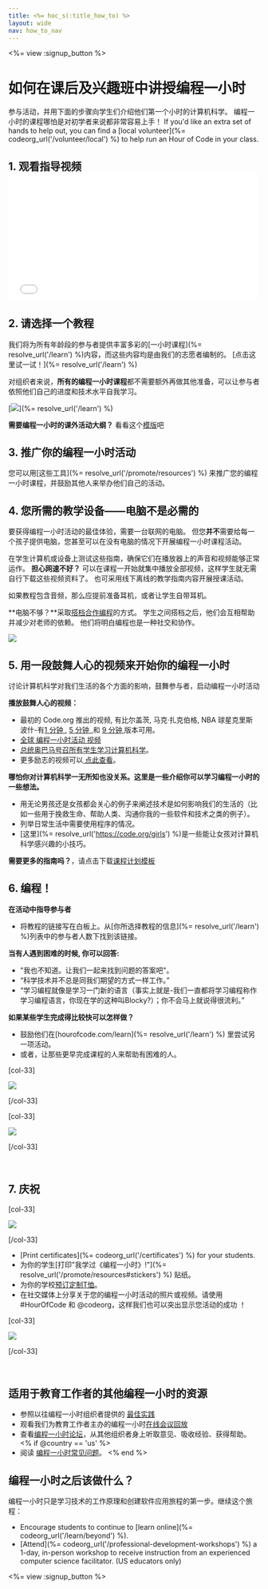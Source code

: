 ```yaml
---
title: <%= hoc_s(:title_how_to) %>
layout: wide
nav: how_to_nav
---
```

<%= view :signup_button %>

# 如何在课后及兴趣班中讲授编程一小时

参与活动，并用下面的步骤向学生们介绍他们第一个小时的计算机科学。 编程一小时的课程哪怕是对初学者来说都非常容易上手！ If you'd like an extra set of hands to help out, you can find a [local volunteer](%= codeorg_url('/volunteer/local') %) to help run an Hour of Code in your class.

## 1. 观看指导视频 <iframe width="500" height="255" src="//www.youtube.com/embed/SrnvvWDm73k" frameborder="0" allowfullscreen mark="crwd-mark"></iframe> 

## 2. 请选择一个教程

我们将为所有年龄段的参与者提供丰富多彩的[一小时课程](%= resolve_url('/learn') %)内容，而这些内容均是由我们的志愿者编制的。 [点击这里试一试！](%= resolve_url('/learn') %)

对组织者来说，**所有的编程一小时课程**都不需要额外再做其他准备，可以让参与者依照他们自己的进度和技术水平自我学习。

[![](/images/fit-700/tutorials.png)](%= resolve_url('/learn') %)

**需要编程一小时的课外活动大纲？** 看看这个[模版](/files/AfterschoolEducatorLessonPlanOutline.docx)吧

## 3. 推广你的编程一小时活动

您可以用[这些工具](%= resolve_url('/promote/resources') %) 来推广您的编程一小时课程，并鼓励其他人来举办他们自己的活动。

## 4. 您所需的教学设备——电脑不是必需的

要获得编程一小时活动的最佳体验，需要一台联网的电脑。 但您**并不**需要给每一个孩子提供电脑，您甚至可以在没有电脑的情况下开展编程一小时课程活动。

在学生计算机或设备上测试这些指南，确保它们在播放器上的声音和视频能够正常运作。 **担心网速不好？** 可以在课程一开始就集中播放全部视频，这样学生就无需自行下载这些视频资料了。 也可采用线下离线的教学指南内容开展授课活动。

如果教程包含音频，那么应提前准备耳机，或者让学生自带耳机。

**电脑不够？**采取[搭档合作编程](https://www.youtube.com/watch?v=vgkahOzFH2Q)的方式。 学生之间搭档之后，他们会互相帮助并减少对老师的依赖。 他们将明白编程也是一种社交和协作。

<img src="/images/fit-350/group_ipad.jpg" />

## 5. 用一段鼓舞人心的视频来开始你的编程一小时

讨论计算机科学对我们生活的各个方面的影响，鼓舞参与者，启动编程一小时活动

**播放鼓舞人心的视频：**

- 最初的 Code.org 推出的视频, 有比尔盖茨, 马克·扎克伯格, NBA 球星克里斯波什-有[1 分钟 ](https://www.youtube.com/watch?v=qYZF6oIZtfc), [ 5 分钟 ](https://www.youtube.com/watch?v=nKIu9yen5nc),和 [9 分钟 ](https://www.youtube.com/watch?v=dU1xS07N-FA) 版本可用。
- [全球 编程一小时活动 视频 ](https://www.youtube.com/watch?v=KsOIlDT145A)
- [总统奥巴马号召所有学生学习计算机科学](https://www.youtube.com/watch?v=6XvmhE1J9PY)。
- 更多励志的视频可以[ 点此查看](https://www.youtube.com/playlist?list=PLzdnOPI1iJNfpD8i4Sx7U0y2MccnrNZuP)。

**哪怕你对计算机科学一无所知也没关系。这里是一些介绍你可以学习编程一小时的一些想法。**

- 用无论男孩还是女孩都会关心的例子来阐述技术是如何影响我们的生活的（比如一些用于挽救生命、帮助人类、沟通你我的一些软件和技术之类的例子）。
- 列举日常生活中需要使用程序的情况。
- [这里](%= resolve_url('https://code.org/girls') %)是一些能让女孩对计算机科学感兴趣的小技巧。

**需要更多的指南吗？**，请点击下载[课程计划模板](/files/AfterschoolEducatorLessonPlanOutline.docx)

## 6. 编程！

**在活动中指导参与者**

- 将教程的链接写在白板上。从[你所选择教程的信息](%= resolve_url('/learn') %)列表中的参与者人数下找到该链接。

**当有人遇到困难的时候, 你可以回答:**

- "我也不知道。让我们一起来找到问题的答案吧"。
- “科学技术并不总是同我们期望的方式一样工作。”
- “学习编程就像是学习一门新的语言（事实上就是-我们一直都将学习编程称作学习编程语言，你现在学的这种叫Blocky?）；你不会马上就说得很流利。”

**如果某些学生完成得比较快可以怎样做？**

- 鼓励他们在[hourofcode.com/learn](%= resolve_url('/learn') %) 里尝试另一项活动。
- 或者，让那些更早完成课程的人来帮助有困难的人。

[col-33]

![](/images/fit-250/highschoolgirls.jpeg)

[/col-33]

[col-33]

![](/images/fit-300/group_ar.jpg)

[/col-33]

<p style="clear:both">&nbsp;</p>

## 7. 庆祝

[col-33]

![](/images/fit-300/boy-certificate.jpg)

[/col-33]

- [Print certificates](%= codeorg_url('/certificates') %) for your students.
- 为你的学生[打印"我学过《编程一小时》!"](%= resolve_url('/promote/resources#stickers') %) 贴纸。
- 为你的学校[预订定制T恤](http://blog.code.org/post/132608499493/hour-of-code-shirts-and-more)。
- 在社交媒体上分享关于您的编程一小时活动的照片或视频。请使用 #HourOfCode 和 @codeorg，这样我们也可以突出显示您活动的成功 ！

[col-33]

![](/images/fit-260/highlight-certificates.jpg)

[/col-33]

<p style="clear:both">&nbsp;</p>

## 适用于教育工作者的其他编程一小时的资源

- 参照以往编程一小时组织者提供的 [最佳实践 ](http://www.slideshare.net/TeachCode/hour-of-code-best-practices-for-successful-educators-51273466)
- 观看我们为教育工作者主办的编程一小时[在线会议回放](https://youtu.be/EJeMeSW2-Mw)
- 查看[编程一小时论坛](http://forum.code.org/c/plc/hour-of-code)，从其他组织者身上听取意见、吸收经验、获得帮助。 <% if @country == 'us' %>
- 阅读 [编程一小时常见问题](https://support.code.org/hc/en-us/categories/200147083-Hour-of-Code)。 <% end %>

## 编程一小时之后该做什么？

编程一小时只是学习技术的工作原理和创建软件应用旅程的第一步。继续这个旅程：

- Encourage students to continue to [learn online](%= codeorg_url('/learn/beyond') %).
- [Attend](%= codeorg_url('/professional-development-workshops') %) a 1-day, in-person workshop to receive instruction from an experienced computer science facilitator. (US educators only)

<%= view :signup_button %>